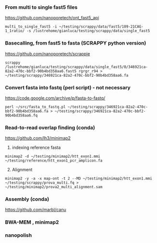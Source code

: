 ### From multi to single fast5 files

https://github.com/nanoporetech/ont_fast5_api

```
multi_to_single_fast5 -i ~/testing/scrappy/data/fast5/109-21CAG-1_1ratio/ -s /lustrehome/gianluca/testing/scrappy/data/single_fast5
```
### Basecalling, from fast5 to fasta (SCRAPPY python version)  
 
https://github.com/nanoporetech/scrappie

```
scrappy /lustrehome/gianluca/testing/scrappy/data/single_fast5/0/346921ca-82a2-470c-bbf2-90b4bd358aa6.fast5 rgrgr_r94 > ~/testing/scrappy/346921ca-82a2-470c-bbf2-90b4bd358aa6.fa
```

### Convert fasta into fastq (perl script) - not necessary

https://code.google.com/archive/p/fasta-to-fastq/

```
perl ~/src/fasta_to_fastq.pl ~/testing/scrappy/346921ca-82a2-470c-bbf2-90b4bd358aa6.fa > ~/testing/scrappy/346921ca-82a2-470c-bbf2-90b4bd358aa6.fq
```

### Read-to-read overlap finding (conda)

https://github.com/lh3/minimap2

1) indexing reference fasta

```
minimap2 -d ~/testing/minimap2/htt_exon1.mmi ~/testing/reference/htt_exon1_pcr_amplicon.fa
```
2) Alignment 

```
minimap2 -y -a -x map-ont -t 2 --MD ~/testing/minimap2/htt_exon1.mmi ~/testing/scrappy/prova_multi.fq > ~/testing/minimap2/prova2_multi_alignment.sam
```

### Assembly (conda)

https://github.com/marbl/canu

### BWA-MEM , minimap2


### nanopolish
